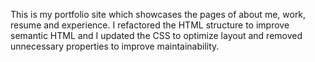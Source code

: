 This is my portfolio site which showcases the pages of about me, work, resume and experience. I refactored the HTML structure to improve semantic HTML and I updated the CSS to optimize layout and removed unnecessary properties to improve maintainability.
